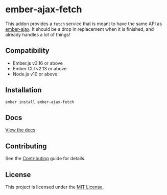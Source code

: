 ember-ajax-fetch
==============================================================================

This addon provides a `fetch` service that is meant to have the same API as 
[ember-ajax](https://github.com/ember-cli/ember-ajax). It should be a drop in replacement
when it is finished, and already handles a lot of things!


Compatibility
------------------------------------------------------------------------------

* Ember.js v3.16 or above
* Ember CLI v2.13 or above
* Node.js v10 or above


Installation
------------------------------------------------------------------------------

```
ember install ember-ajax-fetch
```


Docs
------------------------------------------------------------------------------
[View the docs](https://expel-io.github.io/ember-ajax-fetch/)


Contributing
------------------------------------------------------------------------------

See the [Contributing](CONTRIBUTING.md) guide for details.


License
------------------------------------------------------------------------------

This project is licensed under the [MIT License](LICENSE.md).
